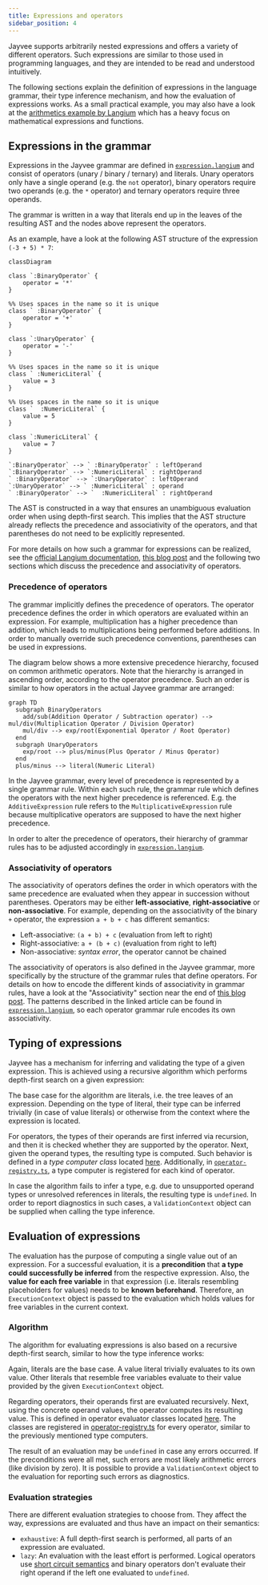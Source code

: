 ```yaml
---
title: Expressions and operators
sidebar_position: 4
---
```


Jayvee supports arbitrarily nested expressions and offers a variety of different operators.
Such expressions are similar to those used in programming languages, and they are intended to be read and understood intuitively.

The following sections explain the definition of expressions in the language grammar, their type inference mechanism, and how the evaluation of expressions works.
As a small practical example, you may also have a look at the [arithmetics example by Langium](https://github.com/langium/langium/tree/main/examples/arithmetics) which has a heavy focus on mathematical expressions and functions.

## Expressions in the grammar

Expressions in the Jayvee grammar are defined in [`expression.langium`](https://github.com/jvalue/jayvee/blob/main/libs/language-server/src/grammar/expression.langium) and consist of operators (unary / binary / ternary) and literals.
Unary operators only have a single operand (e.g. the `not` operator), binary operators require two operands (e.g. the `*` operator) and ternary operators require three operands.

The grammar is written in a way that literals end up in the leaves of the resulting AST and the nodes above represent the operators.

As an example, have a look at the following AST structure of the expression `(-3 + 5) * 7`:

```mermaid
classDiagram

class `:BinaryOperator` {
    operator = '*'
}

%% Uses spaces in the name so it is unique
class ` :BinaryOperator` {
    operator = '+'
}

class `:UnaryOperator` {
    operator = '-'
}

%% Uses spaces in the name so it is unique
class ` :NumericLiteral` {
    value = 3
}

%% Uses spaces in the name so it is unique
class `  :NumericLiteral` {
    value = 5
}

class `:NumericLiteral` {
    value = 7
}

`:BinaryOperator` --> ` :BinaryOperator` : leftOperand
`:BinaryOperator` --> `:NumericLiteral` : rightOperand
` :BinaryOperator` --> `:UnaryOperator` : leftOperand
`:UnaryOperator` --> ` :NumericLiteral` : operand
` :BinaryOperator` --> `  :NumericLiteral` : rightOperand
```

The AST is constructed in a way that ensures an unambiguous evaluation order when using depth-first search.
This implies that the AST structure already reflects the precedence and associativity of the operators, and that parentheses do not need to be explicitly represented.

For more details on how such a grammar for expressions can be realized, see the [official Langium documentation](https://langium.org/docs/grammar-language/#tree-rewriting-actions), [this blog post](https://www.typefox.io/blog/parsing-expressions-with-xtext) and the following two sections which discuss the precedence and associativity of operators.

### Precedence of operators

The grammar implicitly defines the precedence of operators.
The operator precedence defines the order in which operators are evaluated within an expression.
For example, multiplication has a higher precedence than addition, which leads to multiplications being performed before additions.
In order to manually override such precedence conventions, parentheses can be used in expressions.

The diagram below shows a more extensive precedence hierarchy, focused on common arithmetic operators.
Note that the hierarchy is arranged in ascending order, according to the operator precedence.
Such an order is similar to how operators in the actual Jayvee grammar are arranged:

```mermaid
graph TD
  subgraph BinaryOperators
    add/sub(Addition Operator / Subtraction operator) --> mul/div(Multiplication Operator / Division Operator)
    mul/div --> exp/root(Exponential Operator / Root Operator)
  end
  subgraph UnaryOperators
    exp/root --> plus/minus(Plus Operator / Minus Operator)
  end
  plus/minus --> literal(Numeric Literal)
```

In the Jayvee grammar, every level of precedence is represented by a single grammar rule.
Within each such rule, the grammar rule which defines the operators with the next higher precedence is referenced.
E.g. the `AdditiveExpression` rule refers to the `MultiplicativeExpression` rule because multiplicative operators are supposed to have the next higher precedence.

In order to alter the precedence of operators, their hierarchy of grammar rules has to be adjusted accordingly in [`expression.langium`](https://github.com/jvalue/jayvee/blob/main/libs/language-server/src/grammar/expression.langium).

### Associativity of operators

The associativity of operators defines the order in which operators with the same precedence are evaluated when they appear in succession without parentheses.
Operators may be either **left-associative**, **right-associative** or **non-associative**.
For example, depending on the associativity of the binary `+` operator, the expression `a + b + c` has different semantics:

- Left-associative: `(a + b) + c` (evaluation from left to right)
- Right-associative: `a + (b + c)` (evaluation from right to left)
- Non-associative: _syntax error_, the operator cannot be chained

The associativity of operators is also defined in the Jayvee grammar, more specifically by the structure of the grammar rules that define operators.
For details on how to encode the different kinds of associativity in grammar rules, have a look at the "Associativity" section near the end of [this blog post](https://www.typefox.io/blog/parsing-expressions-with-xtext).
The patterns described in the linked article can be found in [`expression.langium`](https://github.com/jvalue/jayvee/blob/main/libs/language-server/src/grammar/expression.langium), so each operator grammar rule encodes its own associativity.

## Typing of expressions

Jayvee has a mechanism for inferring and validating the type of a given expression.
This is achieved using a recursive algorithm which performs depth-first search on a given expression:

The base case for the algorithm are literals, i.e. the tree leaves of an expression.
Depending on the type of literal, their type can be inferred trivially (in case of value literals) or otherwise from the context where the expression is located.

For operators, the types of their operands are first inferred via recursion, and then it is checked whether they are supported by the operator.
Next, given the operand types, the resulting type is computed.
Such behavior is defined in a _type computer class_ located [here](https://github.com/jvalue/jayvee/tree/main/libs/language-server/src/lib/ast/expressions/type-computers).
Additionally, in [`operator-registry.ts`](https://github.com/jvalue/jayvee/blob/main/libs/language-server/src/lib/ast/expressions/operator-registry.ts), a type computer is registered for each kind of operator.

In case the algorithm fails to infer a type, e.g. due to unsupported operand types or unresolved references in literals, the resulting type is `undefined`.
In order to report diagnostics in such cases, a `ValidationContext` object can be supplied when calling the type inference.

## Evaluation of expressions

The evaluation has the purpose of computing a single value out of an expression.
For a successful evaluation, it is a **precondition** that **a type could successfully be inferred** from the respective expression.
Also, the **value for each free variable** in that expression (i.e. literals resembling placeholders for values) needs to be **known beforehand**.
Therefore, an `ExecutionContext` object is passed to the evaluation which holds values for free variables in the current context.

### Algorithm

The algorithm for evaluating expressions is also based on a recursive depth-first search, similar to how the type inference works:

Again, literals are the base case. A value literal trivially evaluates to its own value.
Other literals that resemble free variables evaluate to their value provided by the given `ExecutionContext` object.

Regarding operators, their operands first are evaluated recursively.
Next, using the concrete operand values, the operator computes its resulting value.
This is defined in operator evaluator classes located [here](https://github.com/jvalue/jayvee/tree/main/libs/language-server/src/lib/ast/expressions/evaluators).
The classes are registered in [operator-registry.ts](https://github.com/jvalue/jayvee/blob/main/libs/language-server/src/lib/ast/expressions/operator-registry.ts) for every operator, similar to the previously mentioned type computers.

The result of an evaluation may be `undefined` in case any errors occurred.
If the preconditions were all met, such errors are most likely arithmetic errors (like division by zero).
It is possible to provide a `ValidationContext` object to the evaluation for reporting such errors as diagnostics.

### Evaluation strategies

There are different evaluation strategies to choose from.
They affect the way, expressions are evaluated and thus have an impact on their semantics:

- `exhaustive`: A full depth-first search is performed, all parts of an expression are evaluated.
- `lazy`: An evaluation with the least effort is performed. Logical operators use [short circuit semantics](https://en.wikipedia.org/wiki/Short-circuit_evaluation) and binary operators don't evaluate their right operand if the left one evaluated to `undefined`.
